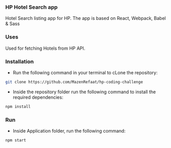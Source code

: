 ### HP Hotel Search app
Hotel Search listing app for HP.
The app is based on React, Webpack, Babel & Sass


### Uses
Used for fetching Hotels from HP API.

### Installation

* Run the following command in your terminal to cLone the repository:

```bash
git clone https://github.com/MazenRefaat/hp-coding-challenge
```

* Inside the repository folder run the following command to install the required dependencies:


```bash
npm install
```

### Run 

* Inside Application folder, run the following command: 

```bash
npm start
```